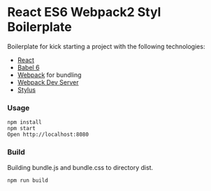 # React ES6 Webpack2 Styl  Boilerplate

Boilerplate for kick starting a project with the following technologies:
* [React](https://github.com/facebook/react)
* [Babel 6](http://babeljs.io)
* [Webpack](http://webpack.github.io) for bundling
* [Webpack Dev Server](http://webpack.github.io/docs/webpack-dev-server.html)
* [Stylus](https://github.com/shama/stylus-loader)



### Usage

```
npm install
npm start
Open http://localhost:8080
```

### Build

Building  bundle.js and bundle.css to directory dist.

```
npm run build
```

